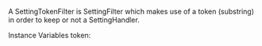 A SettingTokenFilter is SettingFilter which makes use of a token (substring) in order to keep or not a SettingHandler.


Instance Variables
	token:		<String>

